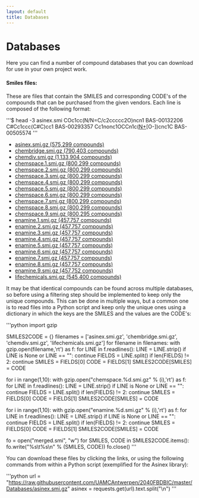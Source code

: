 ```yaml
---
layout: default
title: Databases
---
```


# Databases

Here you can find a number of compound databases that you can download for use in your own project work.


#### Smiles files:

These are files that contain the SMILES and corresponding CODE's of the compounds that can be purchased from the given vendors. Each line
is composed of the following format:

'''$ head -3 asinex.smi
COc1cc(N/N=C/c2ccccc2O)ncn1	BAS-00132206
C#Cc1ccc(C#C)cc1	BAS-00293357
Cc1nonc1OCCn1c([N+](=O)[O-])cnc1C	BAS-00505574
'''

- <a href="Databases/asinex.smi.gz" download>asinex.smi.gz (575,299 compounds)</a>
- <a href="Databases/chembridge.smi.gz" download>chembridge.smi.gz (790,403 compounds)</a>
- <a href="Databases/chemdiv.smi.gz" download>chemdiv.smi.gz (1,133,904 compounds)</a>
- <a href="Databases/chemspace.1.smi.gz" download>chemspace.1.smi.gz (800,299 compounds)</a>
- <a href="Databases/chemspace.2.smi.gz" download>chemspace.2.smi.gz (800,299 compounds)</a>
- <a href="Databases/chemspace.3.smi.gz" download>chemspace.3.smi.gz (800,299 compounds)</a>
- <a href="Databases/chemspace.4.smi.gz" download>chemspace.4.smi.gz (800,299 compounds)</a>
- <a href="Databases/chemspace.5.smi.gz" download>chemspace.5.smi.gz (800,299 compounds)</a>
- <a href="Databases/chemspace.6.smi.gz" download>chemspace.6.smi.gz (800,299 compounds)</a>
- <a href="Databases/chemspace.7.smi.gz" download>chemspace.7.smi.gz (800,299 compounds)</a>
- <a href="Databases/chemspace.8.smi.gz" download>chemspace.8.smi.gz (800,299 compounds)</a>
- <a href="Databases/chemspace.9.smi.gz" download>chemspace.9.smi.gz (800,295 compounds)</a>
- <a href="Databases/enamine.1.smi.gz" download>enamine.1.smi.gz (457,757 compounds)</a>
- <a href="Databases/enamine.2.smi.gz" download>enamine.2.smi.gz (457,757 compounds)</a>
- <a href="Databases/enamine.3.smi.gz" download>enamine.3.smi.gz (457,757 compounds)</a>
- <a href="Databases/enamine.4.smi.gz" download>enamine.4.smi.gz (457,757 compounds)</a>
- <a href="Databases/enamine.5.smi.gz" download>enamine.5.smi.gz (457,757 compounds)</a>
- <a href="Databases/enamine.6.smi.gz" download>enamine.6.smi.gz (457,757 compounds)</a>
- <a href="Databases/enamine.7.smi.gz" download>enamine.7.smi.gz (457,757 compounds)</a>
- <a href="Databases/enamine.8.smi.gz" download>enamine.8.smi.gz (457,757 compounds)</a>
- <a href="Databases/enamine.9.smi.gz" download>enamine.9.smi.gz (457,752 compounds)</a>
- <a href="Databases/lifechemicals.smi.gz" download>lifechemicals.smi.gz (545,400 compounds)</a>

It may be that identical compounds can be found across multiple databases, so before using a filtering step should be implemented to keep only the unique compounds. This can be done in multiple ways, but a common one is to read files into a Python script and keep only the unique ones using a dictionary in which the keys are the SMILES and the values are the CODE's:

'''python
import gzip

SMILES2CODE = {}
filenames = ['asinex.smi.gz', 'chembridge.smi.gz', 'chemdiv.smi.gz', 'lifechemicals.smi.gz']
for filename in filenames:
	with gzip.open(filename,'rt') as f:
		for LINE in f.readlines():
			LINE = LINE.strip()
			if LINE is None or LINE == "": continue
			FIELDS = LINE.split()
			if len(FIELDS) != 2: continue
			SMILES = FIELDS[0]
			CODE = FIELDS[1]
			SMILES2CODE[SMILES] = CODE

for i in range(1,10):
	with gzip.open("chemspace.%d.smi.gz" % (i),'rt') as f:
		for LINE in f.readlines():
			LINE = LINE.strip()
			if LINE is None or LINE == "": continue
			FIELDS = LINE.split()
			if len(FIELDS) != 2: continue
			SMILES = FIELDS[0]
			CODE = FIELDS[1]
			SMILES2CODE[SMILES] = CODE
			
for i in range(1,10):
	with gzip.open("enamine.%d.smi.gz" % (i),'rt') as f:
		for LINE in f.readlines():
			LINE = LINE.strip()
			if LINE is None or LINE == "": continue
			FIELDS = LINE.split()
			if len(FIELDS) != 2: continue
			SMILES = FIELDS[0]
			CODE = FIELDS[1]
			SMILES2CODE[SMILES] = CODE
	
fo = open("merged.smi", "w")
for SMILES, CODE in SMILES2CODE.items(): fo.write("%s\t%s\n" % (SMILES, CODE))
fo.close()
'''

You can download these files by clicking the links, or using the following commands from within a Python script (exemplified for the Asinex library):

'''python
url = "https://raw.githubusercontent.com/UAMCAntwerpen/2040FBDBIC/master/Databases/asinex.smi.gz"
asinex = requests.get(url).text.split("\n")
'''

